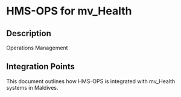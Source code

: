 # HMS-OPS for mv_Health

## Description

Operations Management

## Integration Points

This document outlines how HMS-OPS is integrated with mv_Health systems in Maldives.
